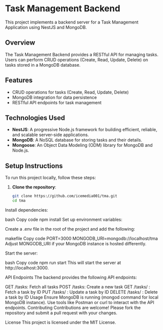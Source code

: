 # Task Management Backend

This project implements a backend server for a Task Management Application using NestJS and MongoDB.

## Overview

The Task Management Backend provides a RESTful API for managing tasks. Users can perform CRUD operations (Create, Read, Update, Delete) on tasks stored in a MongoDB database.

## Features

- CRUD operations for tasks (Create, Read, Update, Delete)
- MongoDB integration for data persistence
- RESTful API endpoints for task management

## Technologies Used

- **NestJS**: A progressive Node.js framework for building efficient, reliable, and scalable server-side applications.
- **MongoDB**: A NoSQL database for storing tasks and their details.
- **Mongoose**: An Object Data Modeling (ODM) library for MongoDB and Node.js.

## Setup Instructions

To run this project locally, follow these steps:

1. **Clone the repository**:

   ```bash
   git clone https://github.com/icemedia001/tma.git
   cd tma
Install dependencies:

bash
Copy code
npm install
Set up environment variables:

Create a .env file in the root of the project and add the following:

makefile
Copy code
PORT=3000
MONGODB_URI=mongodb://localhost/tma
Adjust MONGODB_URI if your MongoDB instance is hosted differently.

Start the server:

bash
Copy code
npm run start
This will start the server at http://localhost:3000.

API Endpoints
The backend provides the following API endpoints:

GET /tasks: Fetch all tasks
POST /tasks: Create a new task
GET /tasks/
: Fetch a task by ID
PUT /tasks/
: Update a task by ID
DELETE /tasks/
: Delete a task by ID
Usage
Ensure MongoDB is running (mongod command for local MongoDB instance).
Use tools like Postman or curl to interact with the API endpoints.
Contributing
Contributions are welcome! Please fork the repository and submit a pull request with your changes.

License
This project is licensed under the MIT License.
